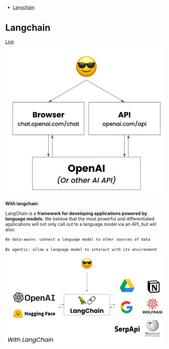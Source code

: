 <!--ts-->
* [Langchain](#langchain)

<!-- Created by https://github.com/ekalinin/github-markdown-toc -->
<!-- Added by: gil_diy, at: Tue 18 Apr 2023 11:52:41 PM IDT -->

<!--te-->

# Langchain

[Link](https://github.com/hwchase17/langchain)


<p align="center">
  <img width="600" src="images/langchain/without_langchain.jpg" title="Look into the image">
</p>


**With langchain**:

LangChain is a **framework for developing applications powered by language models**. We believe that the most powerful and differentiated applications will not only call out to a language model via an API, but will also:

    Be data-aware: connect a language model to other sources of data

    Be agentic: allow a language model to interact with its environment


<p align="center">
  <img width="600" src="images/langchain/langchain.jpg" title="Look into the image">
</p>
